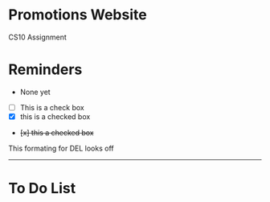 # Promotions Website
CS10 Assignment 

# Reminders 
- None yet

- [ ] This is a check box
- [x] this is a checked box
- <del> [x] this a checked box </del>

This formating for DEL looks off

---

# To Do List
